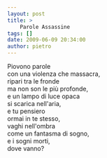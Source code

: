 ```yaml
---
layout: post
title: >
    Parole Assassine
tags: []
date: 2009-06-09 20:34:00
author: pietro
---
```

Piovono parole<br/>con una violenza che massacra,<br/>ripari tra le fronde<br/>ma non son le più profonde,<br/>e un lampo di luce opaca<br/>si scarica nell'aria,<br/>e tu pensiero<br/>ormai in te stesso,<br/>vaghi nell'ombra<br/>come un fantasma di sogno,<br/>e i sogni morti,<br/>dove vanno?
